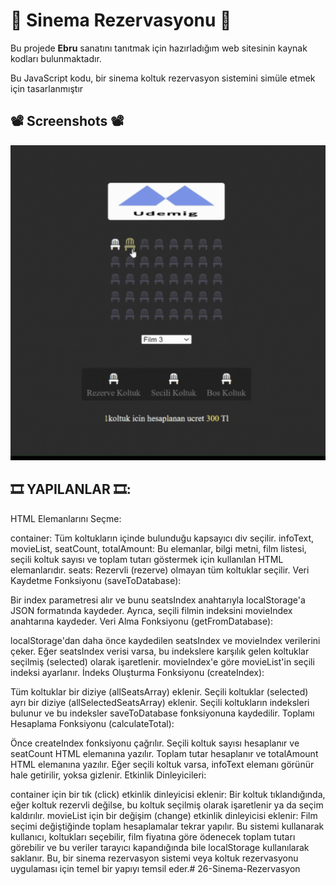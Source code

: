 # 🎥 Sinema Rezervasyonu 🍿

Bu projede **Ebru** sanatını tanıtmak için hazırladığım web sitesinin kaynak kodları bulunmaktadır.



Bu JavaScript kodu, bir sinema koltuk rezervasyon sistemini simüle etmek için tasarlanmıştır
## 📽️ Screenshots 📽️

![](cinema.gif)





## 🎞️ YAPILANLAR 🎞️:

HTML Elemanlarını Seçme:

container: Tüm koltukların içinde bulunduğu kapsayıcı div seçilir.
infoText, movieList, seatCount, totalAmount: Bu elemanlar, bilgi metni, film listesi, seçili koltuk sayısı ve toplam tutarı göstermek için kullanılan HTML elemanlarıdır.
seats: Rezervli (rezerve) olmayan tüm koltuklar seçilir.
Veri Kaydetme Fonksiyonu (saveToDatabase):

Bir index parametresi alır ve bunu seatsIndex anahtarıyla localStorage'a JSON formatında kaydeder.
Ayrıca, seçili filmin indeksini movieIndex anahtarına kaydeder.
Veri Alma Fonksiyonu (getFromDatabase):

localStorage'dan daha önce kaydedilen seatsIndex ve movieIndex verilerini çeker.
Eğer seatsIndex verisi varsa, bu indekslere karşılık gelen koltuklar seçilmiş (selected) olarak işaretlenir.
movieIndex'e göre movieList'in seçili indeksi ayarlanır.
İndeks Oluşturma Fonksiyonu (createIndex):

Tüm koltuklar bir diziye (allSeatsArray) eklenir.
Seçili koltuklar (selected) ayrı bir diziye (allSelectedSeatsArray) eklenir.
Seçili koltukların indeksleri bulunur ve bu indeksler saveToDatabase fonksiyonuna kaydedilir.
Toplamı Hesaplama Fonksiyonu (calculateTotal):

Önce createIndex fonksiyonu çağrılır.
Seçili koltuk sayısı hesaplanır ve seatCount HTML elemanına yazılır.
Toplam tutar hesaplanır ve totalAmount HTML elemanına yazılır.
Eğer seçili koltuk varsa, infoText elemanı görünür hale getirilir, yoksa gizlenir.
Etkinlik Dinleyicileri:

container için bir tık (click) etkinlik dinleyicisi eklenir: Bir koltuk tıklandığında, eğer koltuk rezervli değilse, bu koltuk seçilmiş olarak işaretlenir ya da seçim kaldırılır.
movieList için bir değişim (change) etkinlik dinleyicisi eklenir: Film seçimi değiştiğinde toplam hesaplamalar tekrar yapılır.
Bu sistemi kullanarak kullanıcı, koltukları seçebilir, film fiyatına göre ödenecek toplam tutarı görebilir ve bu veriler tarayıcı kapandığında bile localStorage kullanılarak saklanır. Bu, bir sinema rezervasyon sistemi veya koltuk rezervasyonu uygulaması için temel bir yapıyı temsil eder.# 26-Sinema-Rezervasyon
